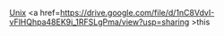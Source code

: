<a href=https://help.dreamhost.com/hc/en-us/articles/115000695551-Installing-and-using-virtualenv-with-Python-3>Unix</a>
<a href=https://drive.google.com/file/d/1nC8VdvI-vFlHQhpa48EK9i_1RFSLgPma/view?usp=sharing >this</a>
